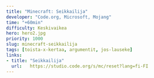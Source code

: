 ```yaml
---
title: "Minecraft: Seikkailija"
developer: "Code.org, Microsoft, Mojang"
time: "+60min"
difficulty: Keskivaikea
hero: hero2.jpg
priority: 1000
slug: minecraft-seikkailija
tags: [toista-x-kertaa, argumentit, jos-lauseke]
links:
- title: "Seikkailija"
  url:   https://studio.code.org/s/mc/reset?lang=fi-FI
---
```



